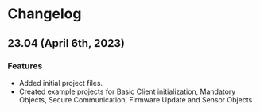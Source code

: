 # Changelog

## 23.04 (April 6th, 2023)

### Features
- Added initial project files.
- Created example projects for Basic Client initialization, Mandatory Objects, Secure Communication, Firmware Update and Sensor Objects
